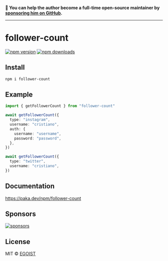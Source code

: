**💛 You can help the author become a full-time open-source maintainer by [sponsoring him on GitHub](https://github.com/sponsors/egoist).**

---

# follower-count

[![npm version](https://badgen.net/npm/v/follower-count)](https://npm.im/follower-count) [![npm downloads](https://badgen.net/npm/dm/follower-count)](https://npm.im/follower-count)

## Install

```bash
npm i follower-count
```

## Example

```ts
import { getFollowerCount } from "follower-count"

await getFollowerCount({
  type: "instagram",
  username: "cristiano",
  auth: {
    username: "username",
    password: "password",
  },
})

await getFollowerCount({
  type: "twitter",
  username: "cristiano",
})
```

## Documentation

https://paka.dev/npm/follower-count

## Sponsors

[![sponsors](https://sponsors-images.egoist.sh/sponsors.svg)](https://github.com/sponsors/egoist)

## License

MIT &copy; [EGOIST](https://github.com/sponsors/egoist)
